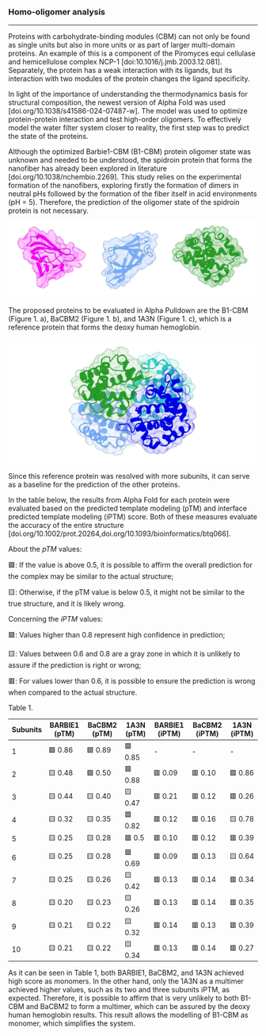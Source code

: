 ### Homo-oligomer analysis

---

Proteins with carbohydrate-binding modules (CBM) can not only be found as single units but also in more units or as part of larger multi-domain proteins. An example of this is a component of the Piromyces equi cellulase and hemicellulose complex NCP-1 [doi:10.1016/j.jmb.2003.12.081]. Separately, the protein has a weak interaction with its ligands, but its interaction with two modules of the protein changes the ligand specificity.

In light of the importance of understanding the thermodynamics basis for structural composition, the newest version of Alpha Fold was used [doi.org/10.1038/s41586-024-07487-w]. The model was used to optimize protein-protein interaction and test high-order oligomers. To effectively model the water filter system closer to reality, the first step was to predict the state of the proteins.

Although the optimized Barbie1-CBM (B1-CBM) protein oligomer state was unknown and needed to be understood, the spidroin protein that forms the nanofiber has already been explored in literature [doi.org/10.1038/nchembio.2269]. This study relies on the experimental formation of the nanofibers, exploring firstly the formation of dimers in neutral pHs followed by the formation of the fiber itself in acid environments (pH = 5). Therefore, the prediction of the oligomer state of the spidroin protein is not necessary.

![vis](protein-comparative.png)

The proposed proteins to be evaluated in Alpha Pulldown are the B1-CBM (Figure 1. a), BaCBM2 (Figure 1. b), and 1A3N (Figure 1. c), which is a reference protein that forms the deoxy human hemoglobin.

![hemoglobin](hemoglobin.png)

Since this reference protein was resolved with more subunits, it can serve as a baseline for the prediction of the other proteins.

In the table below, the results from Alpha Fold for each protein were evaluated based on the predicted template modeling (pTM) and interface predicted template modeling (iPTM) score. Both of these measures evaluate the accuracy of the entire structure [doi.org/10.1002/prot.20264,doi.org/10.1093/bioinformatics/btq066].

About the *pTM* values:

🟩: If the value is above 0.5, it is possible to affirm the overall prediction for the complex may be similar to the actual structure;

🟨: Otherwise, if the pTM value is below 0.5, it might not be similar to the true structure, and it is likely wrong.

Concerning the *iPTM* values:

🟩: Values higher than 0.8 represent high confidence in prediction;

🟨: Values between 0.6 and 0.8 are a gray zone in which it is unlikely to assure if the prediction is right or wrong;

🟥: For values lower than 0.6, it is possible to ensure the prediction is wrong when compared to the actual structure.

Table 1.

| Subunits | BARBIE1 (pTM) | BaCBM2 (pTM) | 1A3N (pTM) | BARBIE1 (iPTM) | BaCBM2 (iPTM) | 1A3N (iPTM) |
|----------|----------------|------------|------------|----------------|-------------|---------------|
| 1        | 🟩 0.86       | 🟩 0.89    | 🟩 0.85    | -               | -           | -           |
| 2        | 🟨 0.48       | 🟩 0.50    | 🟩 0.88    | 🟥 0.09        | 🟥 0.10     | 🟩 0.86     |
| 3        | 🟨 0.44       | 🟨 0.40    | 🟨 0.47    | 🟥 0.21        | 🟥 0.12     | 🟥 0.26     |
| 4        | 🟨 0.32       | 🟨 0.35    | 🟩 0.82    | 🟥 0.12        | 🟥 0.16     | 🟨 0.78     |
| 5        | 🟨 0.25       | 🟨 0.28    | 🟩 0.5     | 🟥 0.10        | 🟥 0.12     | 🟥 0.39     |
| 6        | 🟨 0.25       | 🟨 0.28    | 🟩 0.69    | 🟥 0.09        | 🟥 0.13     | 🟨 0.64     |
| 7        | 🟨 0.25       | 🟨 0.26    | 🟨 0.42    | 🟥 0.13        | 🟥 0.14     | 🟥 0.34     |
| 8        | 🟨 0.20       | 🟨 0.23    | 🟨 0.26    | 🟥 0.13        | 🟥 0.14     | 🟥 0.35     |
| 9        | 🟨 0.21       | 🟨 0.22    | 🟨 0.32    | 🟥 0.14        | 🟥 0.13     | 🟥 0.39     |
| 10       | 🟨 0.21       | 🟨 0.22    | 🟨 0.34    | 🟥 0.13        | 🟥 0.14     | 🟥 0.27     |

As it can be seen in Table 1, both BARBIE1, BaCBM2, and 1A3N achieved high score as monomers. In the other hand, only the 1A3N as a multimer achieved higher values, such as its two and three subunits iPTM, as expected. Therefore, it is possible to affirm that is very unlikely to both B1-CBM and BaCBM2 to form a multimer, which can be assured by the deoxy human hemoglobin results. This result allows the modelling of B1-CBM as monomer, which simplifies the system.
